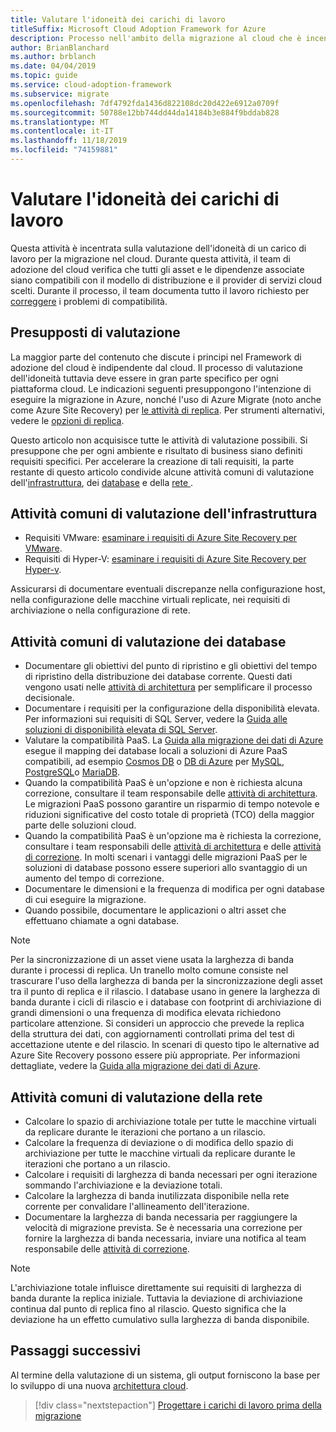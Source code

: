 ```yaml
---
title: Valutare l'idoneità dei carichi di lavoro
titleSuffix: Microsoft Cloud Adoption Framework for Azure
description: Processo nell'ambito della migrazione al cloud che è incentrato sulle attività di migrazione dei carichi di lavoro nel cloud.
author: BrianBlanchard
ms.author: brblanch
ms.date: 04/04/2019
ms.topic: guide
ms.service: cloud-adoption-framework
ms.subservice: migrate
ms.openlocfilehash: 7df4792fda1436d822108dc20d422e6912a0709f
ms.sourcegitcommit: 50788e12bb744dd44da14184b3e884f9bddab828
ms.translationtype: MT
ms.contentlocale: it-IT
ms.lasthandoff: 11/18/2019
ms.locfileid: "74159881"
---
```

# <a name="evaluate-workload-readiness"></a>Valutare l'idoneità dei carichi di lavoro

Questa attività è incentrata sulla valutazione dell'idoneità di un carico di lavoro per la migrazione nel cloud. Durante questa attività, il team di adozione del cloud verifica che tutti gli asset e le dipendenze associate siano compatibili con il modello di distribuzione e il provider di servizi cloud scelti. Durante il processo, il team documenta tutto il lavoro richiesto per [correggere](../migrate/remediate.md) i problemi di compatibilità.

## <a name="evaluation-assumptions"></a>Presupposti di valutazione

La maggior parte del contenuto che discute i principi nel Framework di adozione del cloud è indipendente dal cloud. Il processo di valutazione dell'idoneità tuttavia deve essere in gran parte specifico per ogni piattaforma cloud. Le indicazioni seguenti presuppongono l'intenzione di eseguire la migrazione in Azure, nonché l'uso di Azure Migrate (noto anche come Azure Site Recovery) per [le attività di replica](../migrate/replicate.md). Per strumenti alternativi, vedere le [opzioni di replica](../migrate/replicate-options.md).

Questo articolo non acquisisce tutte le attività di valutazione possibili. Si presuppone che per ogni ambiente e risultato di business siano definiti requisiti specifici. Per accelerare la creazione di tali requisiti, la parte restante di questo articolo condivide alcune attività comuni di valutazione dell'[infrastruttura](#common-infrastructure-evaluation-activities), dei [database](#common-database-evaluation-activities) e della [rete ](#common-network-evaluation-activities).

## <a name="common-infrastructure-evaluation-activities"></a>Attività comuni di valutazione dell'infrastruttura

- Requisiti VMware: [esaminare i requisiti di Azure Site Recovery per VMware](https://docs.microsoft.com/azure/site-recovery/vmware-physical-azure-support-matrix).
- Requisiti di Hyper-V: [esaminare i requisiti di Azure Site Recovery per Hyper-v](https://docs.microsoft.com/azure/site-recovery/hyper-v-azure-support-matrix).

Assicurarsi di documentare eventuali discrepanze nella configurazione host, nella configurazione delle macchine virtuali replicate, nei requisiti di archiviazione o nella configurazione di rete.

## <a name="common-database-evaluation-activities"></a>Attività comuni di valutazione dei database

- Documentare gli obiettivi del punto di ripristino e gli obiettivi del tempo di ripristino della distribuzione dei database corrente. Questi dati vengono usati nelle [attività di architettura](./architect.md) per semplificare il processo decisionale.
- Documentare i requisiti per la configurazione della disponibilità elevata. Per informazioni sui requisiti di SQL Server, vedere la [Guida alle soluzioni di disponibilità elevata di SQL Server](https://docs.microsoft.com/sql/sql-server/failover-clusters/high-availability-solutions-sql-server).
- Valutare la compatibilità PaaS. La [Guida alla migrazione dei dati di Azure](https://datamigration.microsoft.com) esegue il mapping dei database locali a soluzioni di Azure PaaS compatibili, ad esempio [Cosmos DB](https://docs.microsoft.com/azure/cosmos-db) o [DB di Azure](https://docs.microsoft.com/azure/sql-database) per [MySQL](https://docs.microsoft.com/azure/mysql), [PostgreSQL](https://docs.microsoft.com/azure/postgresql)o [MariaDB](https://docs.microsoft.com/azure/mariadb).
- Quando la compatibilità PaaS è un'opzione e non è richiesta alcuna correzione, consultare il team responsabile delle [attività di architettura](./architect.md). Le migrazioni PaaS possono garantire un risparmio di tempo notevole e riduzioni significative del costo totale di proprietà (TCO) della maggior parte delle soluzioni cloud.
- Quando la compatibilità PaaS è un'opzione ma è richiesta la correzione, consultare i team responsabili delle [attività di architettura](./architect.md) e delle [attività di correzione](../migrate/remediate.md). In molti scenari i vantaggi delle migrazioni PaaS per le soluzioni di database possono essere superiori allo svantaggio di un aumento del tempo di correzione.
- Documentare le dimensioni e la frequenza di modifica per ogni database di cui eseguire la migrazione.
- Quando possibile, documentare le applicazioni o altri asset che effettuano chiamate a ogni database.

> [!NOTE]
> Per la sincronizzazione di un asset viene usata la larghezza di banda durante i processi di replica. Un tranello molto comune consiste nel trascurare l'uso della larghezza di banda per la sincronizzazione degli asset tra il punto di replica e il rilascio. I database usano in genere la larghezza di banda durante i cicli di rilascio e i database con footprint di archiviazione di grandi dimensioni o una frequenza di modifica elevata richiedono particolare attenzione. Si consideri un approccio che prevede la replica della struttura dei dati, con aggiornamenti controllati prima del test di accettazione utente e del rilascio. In scenari di questo tipo le alternative ad Azure Site Recovery possono essere più appropriate. Per informazioni dettagliate, vedere la [Guida alla migrazione dei dati di Azure](https://datamigration.microsoft.com).

## <a name="common-network-evaluation-activities"></a>Attività comuni di valutazione della rete

- Calcolare lo spazio di archiviazione totale per tutte le macchine virtuali da replicare durante le iterazioni che portano a un rilascio.
- Calcolare la frequenza di deviazione o di modifica dello spazio di archiviazione per tutte le macchine virtuali da replicare durante le iterazioni che portano a un rilascio.
- Calcolare i requisiti di larghezza di banda necessari per ogni iterazione sommando l'archiviazione e la deviazione totali.
- Calcolare la larghezza di banda inutilizzata disponibile nella rete corrente per convalidare l'allineamento dell'iterazione.
- Documentare la larghezza di banda necessaria per raggiungere la velocità di migrazione prevista. Se è necessaria una correzione per fornire la larghezza di banda necessaria, inviare una notifica al team responsabile delle [attività di correzione](../migrate/remediate.md).

> [!NOTE]
> L'archiviazione totale influisce direttamente sui requisiti di larghezza di banda durante la replica iniziale. Tuttavia la deviazione di archiviazione continua dal punto di replica fino al rilascio. Questo significa che la deviazione ha un effetto cumulativo sulla larghezza di banda disponibile.

## <a name="next-steps"></a>Passaggi successivi

Al termine della valutazione di un sistema, gli output forniscono la base per lo sviluppo di una nuova [architettura cloud](./architect.md).

> [!div class="nextstepaction"]
> [Progettare i carichi di lavoro prima della migrazione](./architect.md)
